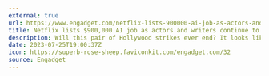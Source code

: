 ```yaml
---
external: true
url: https://www.engadget.com/netflix-lists-900000-ai-job-as-actors-and-writers-continue-to-strike-190037630.html
title: Netflix lists $900,000 AI job as actors and writers continue to strike 
description: Will this pair of Hollywood strikes ever end? It looks like the big corporations are digging in for a long battle, illustrated by Netflix’s recent job posting for a machine learning platform product manager.
date: 2023-07-25T19:00:37Z
icon: https://superb-rose-sheep.faviconkit.com/engadget.com/32
source: Engadget
---
```

